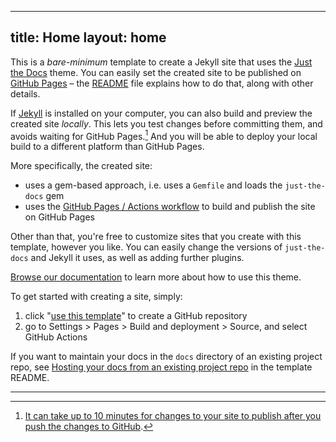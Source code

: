 <!--
SPDX-FileCopyrightText: 2025 Ben Jarvis

SPDX-License-Identifier: Unlicense
-->

---
title: Home
layout: home
---

This is a *bare-minimum* template to create a Jekyll site that uses the [Just the Docs] theme. You can easily set the created site to be published on [GitHub Pages] – the [README] file explains how to do that, along with other details.

If [Jekyll] is installed on your computer, you can also build and preview the created site *locally*. This lets you test changes before committing them, and avoids waiting for GitHub Pages.[^1] And you will be able to deploy your local build to a different platform than GitHub Pages.

More specifically, the created site:

- uses a gem-based approach, i.e. uses a `Gemfile` and loads the `just-the-docs` gem
- uses the [GitHub Pages / Actions workflow] to build and publish the site on GitHub Pages

Other than that, you're free to customize sites that you create with this template, however you like. You can easily change the versions of `just-the-docs` and Jekyll it uses, as well as adding further plugins.

[Browse our documentation][Just the Docs] to learn more about how to use this theme.

To get started with creating a site, simply:

1. click "[use this template]" to create a GitHub repository
2. go to Settings > Pages > Build and deployment > Source, and select GitHub Actions

If you want to maintain your docs in the `docs` directory of an existing project repo, see [Hosting your docs from an existing project repo](https://github.com/just-the-docs/just-the-docs-template/blob/main/README.md#hosting-your-docs-from-an-existing-project-repo) in the template README.

----

[^1]: [It can take up to 10 minutes for changes to your site to publish after you push the changes to GitHub](https://docs.github.com/en/pages/setting-up-a-github-pages-site-with-jekyll/creating-a-github-pages-site-with-jekyll#creating-your-site).

[Just the Docs]: https://just-the-docs.github.io/just-the-docs/
[GitHub Pages]: https://docs.github.com/en/pages
[README]: https://github.com/just-the-docs/just-the-docs-template/blob/main/README.md
[Jekyll]: https://jekyllrb.com
[GitHub Pages / Actions workflow]: https://github.blog/changelog/2022-07-27-github-pages-custom-github-actions-workflows-beta/
[use this template]: https://github.com/just-the-docs/just-the-docs-template/generate
